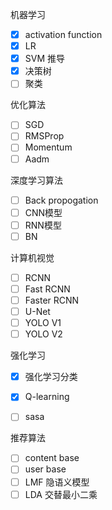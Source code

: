 机器学习
- [x] activation function
- [x] LR
- [x] SVM 推导
- [x] 决策树
- [ ] 聚类

优化算法
- [ ] SGD
- [ ] RMSProp
- [ ] Momentum
- [ ] Aadm

深度学习算法
- [ ] Back propogation
- [ ] CNN模型
- [ ] RNN模型
- [ ] BN

计算机视觉
- [ ] RCNN
- [ ] Fast RCNN
- [ ] Faster RCNN
- [ ] U-Net
- [ ] YOLO V1
- [ ] YOLO V2

强化学习
- [x] 强化学习分类
- [x] Q-learning
- [ ] sasa


推荐算法
- [ ] content base
- [ ] user base
- [ ] LMF 隐语义模型
- [ ] LDA 交替最小二乘